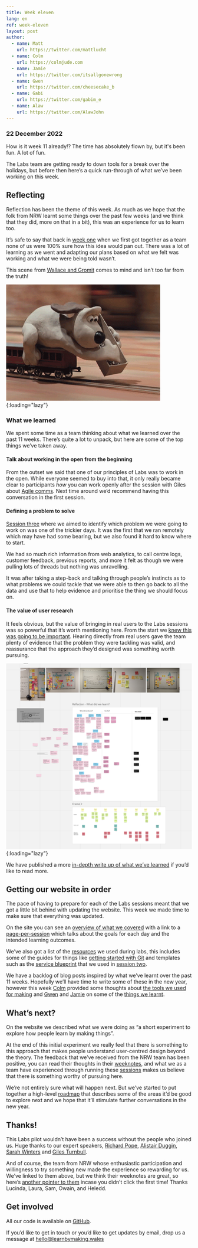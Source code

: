```yaml
---
title: Week eleven
lang: en
ref: week-eleven
layout: post
author:
  - name: Matt
    url: https://twitter.com/mattlucht
  - name: Colm
    url: https://colmjude.com
  - name: Jamie
    url: https://twitter.com/itsallgonewrong
  - name: Gwen
    url: https://twitter.com/cheesecake_b
  - name: Gabi
    url: https://twitter.com/gabim_e
  - name: Alaw
    url: https://twitter.com/AlawJohn
---
```


### 22 December 2022

How is it week 11 already!? The time has absolutely flown by, but it's been fun. A lot of fun.

The Labs team are getting ready to down tools for a break over the holidays, but before then here’s a quick run-through of what we’ve been working on this week.

## Reflecting

Reflection has been the theme of this week. As much as we hope that the folk from NRW learnt some things over the past few weeks (and we think that they did, more on that in a bit), this was an experience for us to learn too.

It’s safe to say that back in [week one](https://learnbymaking.wales/en/updates/2022/10/17/week-one.html) when we first got together as a team none of us were 100% sure how this idea would pan out. There was a lot of learning as we went and adapting our plans based on what we felt was working and what we were being told wasn’t.

This scene from [Wallace and Gromit](https://en.wikipedia.org/wiki/Wallace_and_Gromit) comes to mind and isn’t too far from the truth!

![An animated gif of Gromit laying down the tracks ahead of a moving train](/assets/images/grommit.gif){:loading="lazy"}

### What we learned

We spent some time as a team thinking about what we learned over the past 11 weeks. There’s quite a lot to unpack, but here are some of the top things we’ve taken away.

#### Talk about working in the open from the beginning

From the outset we said that one of our principles of Labs was to work in the open. While everyone seemed to buy into that, it only really became clear to participants *how* you can work openly after the session with Giles about [Agile comms](https://learnbymaking.wales/en/updates/2022/12/16/week-ten.html#agile-comms). Next time around we’d recommend having this conversation in the first session.

#### Defining a problem to solve

[Session three](https://learnbymaking.wales/en/the-labs/session/three.html) where we aimed to identify which problem we were going to work on was one of the trickier days. It was the first that we ran remotely which may have had some bearing, but we also found it hard to know where to start.

We had so much rich information from web analytics, to call centre logs, customer feedback, previous reports, and more it felt as though we were pulling lots of threads but nothing was unravelling.

It was after taking a step-back and talking through people’s instincts as to what problems we could tackle that we were able to then go back to all the data and use that to help evidence and prioritise the thing we should focus on.

#### The value of user research

It feels obvious, but the value of bringing in real users to the Labs sessions was so powerful that it’s worth mentioning here. From the start we [knew this was going to be important](https://learnbymaking.wales/en/updates/2022/12/16/week-ten.html#hearing-from-users). Hearing directly from real users gave the team plenty of evidence that the problem they were tackling was valid, and reassurance that the approach they’d designed was something worth pursuing. 

![A screenshot of the miro board taken during our team session where we reflected on how the thing went](/assets/images/reflecting-post-labs.png){:loading="lazy"}

We have published a more [in-depth write up of what we’ve learned](https://learnbymaking.wales/en/updates/2022/12/21/what-weve-learned.html) if you’d like to read more.

## Getting our website in order

The pace of having to prepare for each of the Labs sessions meant that we got a little bit behind with updating the website. This week we made time to make sure that everything was updated.

On the site you can see an [overview of what we covered](https://learnbymaking.wales/en/the-labs/) with a link to a [page-per-session](https://learnbymaking.wales/en/the-labs/session/one.html) which talks about the goals for each day and the intended learning outcomes.

We’ve also got a list of the [resources](https://learnbymaking.wales/en/resource/) we used during labs, this includes some of the guides for things like [getting started with Git](https://learnbymaking.wales/en/resource/what-is-git.html) and templates such as the [service blueprint](https://learnbymaking.wales/en/resource/a-basic-service-blueprint-template.png) that we used in [session two](https://learnbymaking.wales/en/the-labs/session/two.html).

We have a backlog of blog posts inspired by what we’ve learnt over the past 11 weeks. Hopefully we’ll have time to write some of these in the new year, however this week [Colm](https://twitter.com/ColmBritton) provided some thoughts about [the tools we used for making](https://learnbymaking.wales/en/updates/2022/12/21/making-tools-for-learn-by-making.html) and [Gwen](https://twitter.com/cheesecake_b) and [Jamie](https://twitter.com/itsallgonewrong) on some of the [things we learnt](https://learnbymaking.wales/en/updates/2022/12/21/what-weve-learned.html). 

## What’s next?

On the website we described what we were doing as “a short experiment to explore how people learn by making things”.

At the end of this initial experiment we really feel that there is something to this approach that makes people understand user-centred design beyond the theory. The feedback that we’ve received from the NRW team has been positive, you can read their thoughts in their [weeknotes](https://nrw-lab.github.io/en/updates/), and what we as a team have experienced through running these [sessions](https://learnbymaking.wales/en/the-labs/) makes us believe that there is something worthy of pursuing here.

We’re not entirely sure what will happen next. But we’ve started to put together a high-level [roadmap](https://learnbymaking.wales/en/roadmap) that describes some of the areas it’d be good to explore next and we hope that it’ll stimulate further conversations in the new year.

## Thanks!

This Labs pilot wouldn’t have been a success without the people who joined us. Huge thanks to our expert speakers, [Richard Pope](https://twitter.com/richardjpope), [Alistair Duggin](https://twitter.com/dugboticus), [Sarah Winters](https://twitter.com/ContentDesignLN) and [Giles Turnbull](https://twitter.com/gilest).

And of course, the team from NRW whose enthusiastic participation and willingness to try something new made the experience so rewarding for us. We’ve linked to them above, but we think their weeknotes are great, so here’s [another pointer to them](https://nrw-lab.github.io/en/updates/) incase you didn’t click the first time! Thanks Lucinda, Laura, Sam, Owain, and Heledd.

## Get involved

All our code is available on [GitHub](https://github.com/orgs/learnbymakingwales/repositories).

If you’d like to get in touch or you’d like to get updates by email, drop us a message at [hello@learnbymaking.wales](mailTo:hello@learnbymaking.wales)
